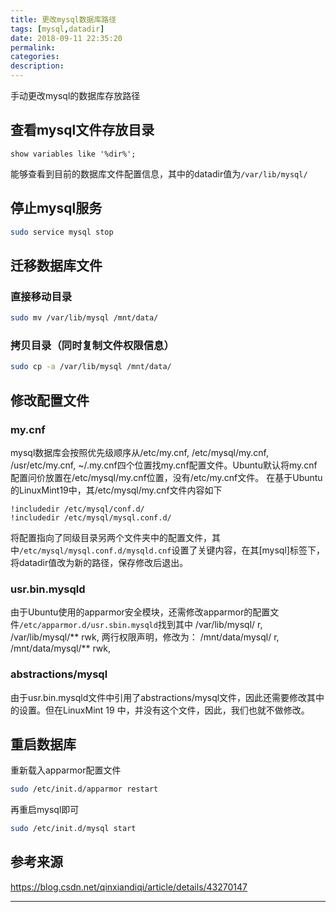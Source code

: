 ```yaml
---
title: 更改mysql数据库路径
tags: [mysql,datadir]
date: 2018-09-11 22:35:20
permalink:
categories:
description:
---
```

<p class="description">手动更改mysql的数据库存放路径</p>

<!-- more -->

## 查看mysql文件存放目录

```mysql
show variables like '%dir%';
```

能够查看到目前的数据库文件配置信息，其中的datadir值为`/var/lib/mysql/`

## 停止mysql服务

```bash
sudo service mysql stop
```

## 迁移数据库文件

### 直接移动目录

```bash
sudo mv /var/lib/mysql /mnt/data/
```

### 拷贝目录（同时复制文件权限信息）

```bash
sudo cp -a /var/lib/mysql /mnt/data/
```

## 修改配置文件

### my.cnf

mysql数据库会按照优先级顺序从/etc/my.cnf, /etc/mysql/my.cnf, /usr/etc/my.cnf, ~/.my.cnf四个位置找my.cnf配置文件。Ubuntu默认将my.cnf配置问价放置在/etc/mysql/my.cnf位置，没有/etc/my.cnf文件。
在基于Ubuntu的LinuxMint19中，其/etc/mysql/my.cnf文件内容如下

```
!includedir /etc/mysql/conf.d/
!includedir /etc/mysql/mysql.conf.d/
```

将配置指向了同级目录另两个文件夹中的配置文件，其中`/etc/mysql/mysql.conf.d/mysqld.cnf`设置了关键内容，在其[mysql]标签下，将datadir值改为新的路径，保存修改后退出。

### usr.bin.mysqld

由于Ubuntu使用的apparmor安全模块，还需修改apparmor的配置文件`/etc/apparmor.d/usr.sbin.mysqld`找到其中
/var/lib/mysql/ r,
/var/lib/mysql/** rwk,
两行权限声明，修改为：
/mnt/data/mysql/ r,
/mnt/data/mysql/** rwk,

### abstractions/mysql

由于usr.bin.mysqld文件中引用了abstractions/mysql文件，因此还需要修改其中的设置。但在LinuxMint 19 中，并没有这个文件，因此，我们也就不做修改。

## 重启数据库

重新载入apparmor配置文件

```bash
sudo /etc/init.d/apparmor restart
```

再重启mysql即可

```bash
sudo /etc/init.d/mysql start
```

## 参考来源

https://blog.csdn.net/qinxiandiqi/article/details/43270147

<hr />
